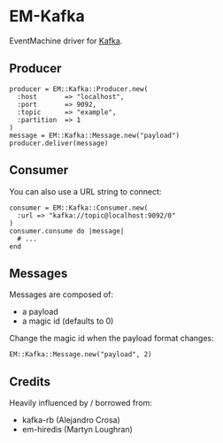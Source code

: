 # EM-Kafka

EventMachine driver for [Kafka](http://incubator.apache.org/kafka/index.html).

## Producer

    producer = EM::Kafka::Producer.new(
      :host       => "localhost",
      :port       => 9092,
      :topic      => "example",
      :partition  => 1
    )
    message = EM::Kafka::Message.new("payload")
    producer.deliver(message)

## Consumer

You can also use a URL string to connect:

    consumer = EM::Kafka::Consumer.new(
      :url => "kafka://topic@localhost:9092/0"
    )
    consumer.consume do |message|
      # ...
    end
    

## Messages

Messages are composed of:

* a payload
* a magic id (defaults to 0)

Change the magic id when the payload format changes:

    EM::Kafka::Message.new("payload", 2)
    
## Credits

Heavily influenced by / borrowed from:

* kafka-rb (Alejandro Crosa)
* em-hiredis (Martyn Loughran)